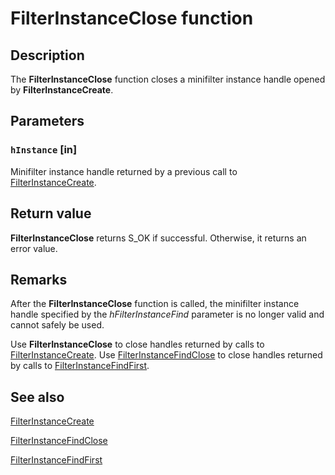 # FilterInstanceClose function

## Description

The **FilterInstanceClose** function closes a minifilter instance handle opened by **FilterInstanceCreate**.

## Parameters

### `hInstance` [in]

Minifilter instance handle returned by a previous call to [FilterInstanceCreate](https://learn.microsoft.com/windows/desktop/api/fltuser/nf-fltuser-filterinstancecreate).

## Return value

**FilterInstanceClose** returns S_OK if successful. Otherwise, it returns an error value.

## Remarks

After the **FilterInstanceClose** function is called, the minifilter instance handle specified by the *hFilterInstanceFind* parameter is no longer valid and cannot safely be used.

Use **FilterInstanceClose** to close handles returned by calls to [FilterInstanceCreate](https://learn.microsoft.com/windows/desktop/api/fltuser/nf-fltuser-filterinstancecreate). Use [FilterInstanceFindClose](https://learn.microsoft.com/windows/desktop/api/fltuser/nf-fltuser-filterinstancefindclose) to close handles returned by calls to [FilterInstanceFindFirst](https://learn.microsoft.com/windows/desktop/api/fltuser/nf-fltuser-filterinstancefindfirst).

## See also

[FilterInstanceCreate](https://learn.microsoft.com/windows/desktop/api/fltuser/nf-fltuser-filterinstancecreate)

[FilterInstanceFindClose](https://learn.microsoft.com/windows/desktop/api/fltuser/nf-fltuser-filterinstancefindclose)

[FilterInstanceFindFirst](https://learn.microsoft.com/windows/desktop/api/fltuser/nf-fltuser-filterinstancefindfirst)